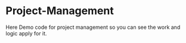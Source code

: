 # Project-Management
Here Demo code for project management so you can see the work and logic apply for it.
